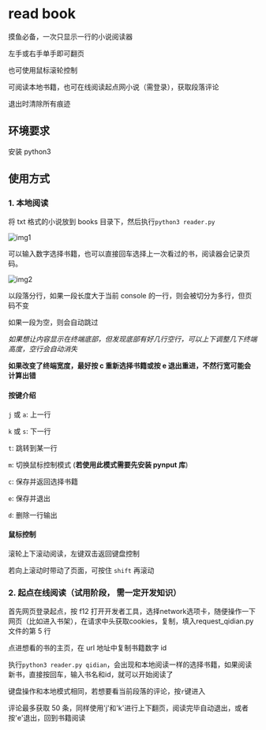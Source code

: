 # read book

摸鱼必备，一次只显示一行的小说阅读器

左手或右手单手即可翻页

也可使用鼠标滚轮控制

可阅读本地书籍，也可在线阅读起点网小说（需登录），获取段落评论

退出时清除所有痕迹

## 环境要求

安装 python3

## 使用方式

### 1. 本地阅读

将 txt 格式的小说放到 books 目录下，然后执行`python3 reader.py`

![img1](https://github.com/fly-bear/read_book/blob/master/imgs/Lark20200702145228.png)

可以输入数字选择书籍，也可以直接回车选择上一次看过的书，阅读器会记录页码。

![img2](https://github.com/fly-bear/read_book/blob/master/imgs/Lark20200702145323.png)

以段落分行，如果一段长度大于当前 console 的一行，则会被切分为多行，但页码不变

如果一段为空，则会自动跳过

*如果想让内容显示在终端底部，但发现底部有好几行空行，可以上下调整几下终端高度，空行会自动消失*

**如果改变了终端宽度，最好按 c 重新选择书籍或按 e 退出重进，不然行宽可能会计算出错**

#### 按键介绍

`j` 或 `a`: 上一行

`k` 或 `s`: 下一行

`t`: 跳转到某一行

`m`: 切换鼠标控制模式 (**若使用此模式需要先安装 pynput 库**)

`c`: 保存并返回选择书籍

`e`: 保存并退出

`d`: 删除一行输出

#### 鼠标控制

滚轮上下滚动阅读，左键双击返回键盘控制

若向上滚动时带动了页面，可按住 `shift` 再滚动

### 2. 起点在线阅读（试用阶段， 需一定开发知识）
首先网页登录起点，按 f12 打开开发者工具，选择network选项卡，随便操作一下网页（比如进入书架），在请求中头获取cookies，复制，填入request_qidian.py文件的第 5 行

点进想看的书的主页，在 url 地址中复制书籍数字 id

执行`python3 reader.py qidian`，会出现和本地阅读一样的选择书籍，如果阅读新书，直接按回车，输入书名和id，就可以开始阅读了

键盘操作和本地模式相同，若想要看当前段落的评论，按`r`键进入

评论最多获取 50 条，同样使用'j'和'k'进行上下翻页，阅读完毕自动退出，或者按'e'退出，回到书籍阅读



